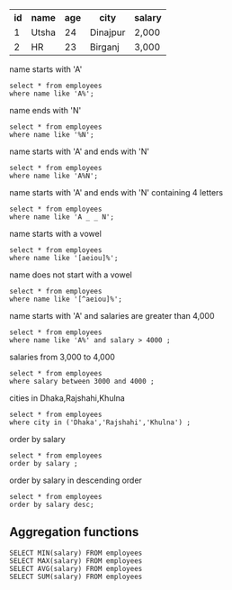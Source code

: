 <table>
  <tr>
    <th>id</th>
    <th>name</th>
    <th>age</th>
    <th>city</th>
    <th>salary</th>
  </tr>
  <tr>
    <td>1</td>
    <td>Utsha</td>
    <td>24</td>
    <td>Dinajpur</td>
    <td>2,000</td>
  </tr>
  <tr>
    <td>2</td>
    <td>HR</td>
    <td>23</td>
    <td>Birganj</td>
    <td>3,000</td>
  </tr>
</table>

name starts with 'A'
```
select * from employees
where name like 'A%';
```

name ends with 'N'
```
select * from employees
where name like '%N';
```

name starts with 'A' and ends with 'N'
```
select * from employees
where name like 'A%N';
```

name starts with 'A' and ends with 'N' containing 4 letters
```
select * from employees
where name like 'A _ _ N';
```

name starts with  a vowel
```
select * from employees
where name like '[aeiou]%';
```

name does not  start with a vowel
```
select * from employees
where name like '[^aeiou]%';
```

name starts with 'A' and salaries are greater than 4,000
```
select * from employees
where name like 'A%' and salary > 4000 ; 
```
salaries from 3,000 to 4,000
```
select * from employees
where salary between 3000 and 4000 ; 
```

cities in Dhaka,Rajshahi,Khulna
```
select * from employees
where city in ('Dhaka','Rajshahi','Khulna') ; 
```

order by salary
```
select * from employees
order by salary ; 
```
order by salary in descending order
```
select * from employees
order by salary desc; 
```
<h2>Aggregation functions </h2>

```
SELECT MIN(salary) FROM employees
SELECT MAX(salary) FROM employees
SELECT AVG(salary) FROM employees
SELECT SUM(salary) FROM employees
```

